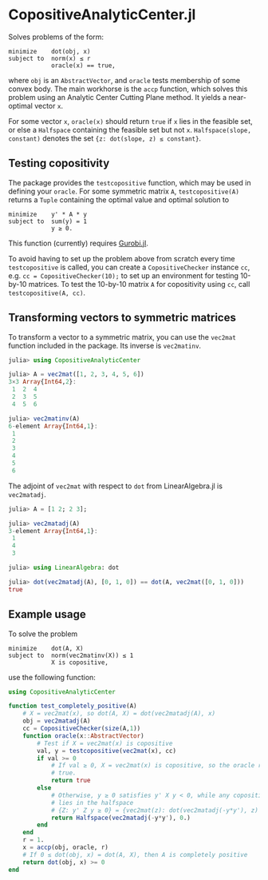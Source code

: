 # CopositiveAnalyticCenter.jl

Solves problems of the form: 
```
minimize    dot(obj, x)
subject to  norm(x) ≤ r
            oracle(x) == true,
```
where `obj` is an `AbstractVector`, and `oracle` tests membership of some convex body. The main workhorse is the `accp` function, 
which solves this problem using an Analytic Center Cutting Plane method. It yields a near-optimal vector `x`.

For some vector `x`, `oracle(x)` should return `true` if `x` lies in the feasible set, or else a `Halfspace` containing the feasible 
set but not `x`. `Halfspace(slope, constant)` denotes the set `{z: dot(slope, z) ≤ constant}`.

## Testing copositivity
The package provides the `testcopositive` function, which may be used in defining your `oracle`. For some symmetric matrix `A`, 
`testcopositive(A)` returns a `Tuple` containing the optimal value and optimal solution to
```
minimize    y' * A * y
subject to  sum(y) = 1
            y ≥ 0.
```
This function (currently) requires [Gurobi.jl](https://github.com/JuliaOpt/Gurobi.jl). 

To avoid having to set up the problem above from scratch every time `testcopositive` is called, 
you can create a `CopositiveChecker` instance `cc`, e.g. `cc = CopositiveChecker(10);` to set up an environment for testing 10-by-10 
matrices. To test the 10-by-10 matrix `A` for copositivity using `cc`, call `testcopositive(A, cc)`.

## Transforming vectors to symmetric matrices
To transform a vector to a symmetric matrix, you can use the `vec2mat` function included in the package. Its inverse is `vec2matinv`.
```julia
julia> using CopositiveAnalyticCenter

julia> A = vec2mat([1, 2, 3, 4, 5, 6])
3×3 Array{Int64,2}:
 1  2  4
 2  3  5
 4  5  6

julia> vec2matinv(A)
6-element Array{Int64,1}:
 1
 2
 3
 4
 5
 6
```
The adjoint of `vec2mat` with respect to `dot` from LinearAlgebra.jl is `vec2matadj`.
```julia
julia> A = [1 2; 2 3];

julia> vec2matadj(A)
3-element Array{Int64,1}:
 1
 4
 3

julia> using LinearAlgebra: dot

julia> dot(vec2matadj(A), [0, 1, 0]) == dot(A, vec2mat([0, 1, 0]))
true
```

## Example usage
To solve the problem
```
minimize    dot(A, X)
subject to  norm(vec2matinv(X)) ≤ 1
            X is copositive,
```
use the following function:
```julia
using CopositiveAnalyticCenter

function test_completely_positive(A)
    # X = vec2mat(x), so dot(A, X) = dot(vec2matadj(A), x)
    obj = vec2matadj(A)
    cc = CopositiveChecker(size(A,1))
    function oracle(x::AbstractVector)
        # Test if X = vec2mat(x) is copositive
        val, y = testcopositive(vec2mat(x), cc)
        if val >= 0
            # If val ≥ 0, X = vec2mat(x) is copositive, so the oracle returns
            # true.
            return true
        else
            # Otherwise, y ≥ 0 satisfies y' X y < 0, while any copositive matrix
            # lies in the halfspace
            # {Z: y' Z y ≥ 0} = {vec2mat(z): dot(vec2matadj(-y*y'), z) ≤ 0}.
            return Halfspace(vec2matadj(-y*y'), 0.)
        end
    end
    r = 1.
    x = accp(obj, oracle, r)
    # If 0 ≤ dot(obj, x) = dot(A, X), then A is completely positive
    return dot(obj, x) >= 0
end
```
